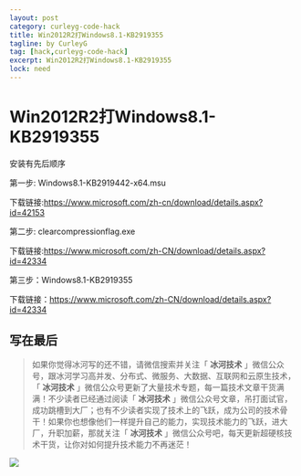 ```yaml
---
layout: post
category: curleyg-code-hack
title: Win2012R2打Windows8.1-KB2919355
tagline: by CurleyG
tag: [hack,curleyg-code-hack]
excerpt: Win2012R2打Windows8.1-KB2919355
lock: need
---
```


# Win2012R2打Windows8.1-KB2919355

安装有先后顺序

第一步: Windows8.1-KB2919442-x64.msu

下载链接:https://www.microsoft.com/zh-cn/download/details.aspx?id=42153

第二步: clearcompressionflag.exe

下载链接:https://www.microsoft.com/zh-CN/download/details.aspx?id=42334

第三步：Windows8.1-KB2919355

下载链接：https://www.microsoft.com/zh-CN/download/details.aspx?id=42334

## 写在最后

> 如果你觉得冰河写的还不错，请微信搜索并关注「 **冰河技术** 」微信公众号，跟冰河学习高并发、分布式、微服务、大数据、互联网和云原生技术，「 **冰河技术** 」微信公众号更新了大量技术专题，每一篇技术文章干货满满！不少读者已经通过阅读「 **冰河技术** 」微信公众号文章，吊打面试官，成功跳槽到大厂；也有不少读者实现了技术上的飞跃，成为公司的技术骨干！如果你也想像他们一样提升自己的能力，实现技术能力的飞跃，进大厂，升职加薪，那就关注「 **冰河技术** 」微信公众号吧，每天更新超硬核技术干货，让你对如何提升技术能力不再迷茫！


![](https://img-blog.csdnimg.cn/20200906013715889.png)
